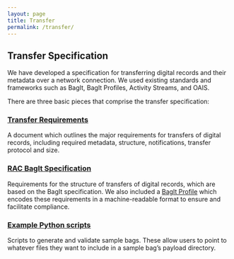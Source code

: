 ```yaml
---
layout: page
title: Transfer
permalink: /transfer/
---
```


## Transfer Specification
We have developed a specification for transferring digital records and their metadata over a network connection. We used existing standards and frameworks such as BagIt, BagIt Profiles, Activity Streams, and OAIS.

There are three basic pieces that comprise the transfer specification:

### [Transfer Requirements](/transfer-requirements/)
 A document which outlines the major requirements for transfers of digital records, including required metadata, structure, notifications, transfer protocol and size.

### [RAC BagIt Specification](/rac-bagit-spec/)
Requirements for the structure of transfers of digital records, which are based on the BagIt specification. We also included a [BagIt Profile](https://gist.github.com/HaSistrunk/65d59e558c436b9d934d98fd8fb0f575) which encodes these requirements in a machine-readable format to ensure and facilitate compliance.

### [Example Python scripts](/scripts/)
Scripts to generate and validate sample bags. These allow users to point to whatever files they want to include in a sample bag’s payload directory.

